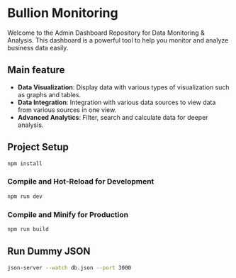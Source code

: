 # Bullion Monitoring

Welcome to the Admin Dashboard Repository for Data Monitoring & Analysis. This dashboard is a powerful tool to help you monitor and analyze business data easily.

## Main feature

- **Data Visualization**: Display data with various types of visualization such as graphs and tables.
- **Data Integration**: Integration with various data sources to view data from various sources in one view.
- **Advanced Analytics**: Filter, search and calculate data for deeper analysis.

## Project Setup

```sh
npm install
```

### Compile and Hot-Reload for Development

```sh
npm run dev
```

### Compile and Minify for Production

```sh
npm run build
```

## Run Dummy JSON
```sh
json-server --watch db.json --port 3000
```





